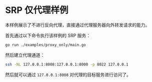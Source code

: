 # SRP 仅代理样例

本样例展示了不进行反向代理，直接通过代理服务器向外转发请求的能力。

首先通过以下命令执行该样例的 SRP 服务：

```bash
go run ./examples/proxy_only/main.go
```

然后建立代理通道：

```bash
ssh -NL 127.0.0.1:8008:127.0.0.1:8000 -p 8022 127.0.0.1
```

然后就可以通过 `127.0.0.1:8008` 对代理的目标服务进行访问了。
